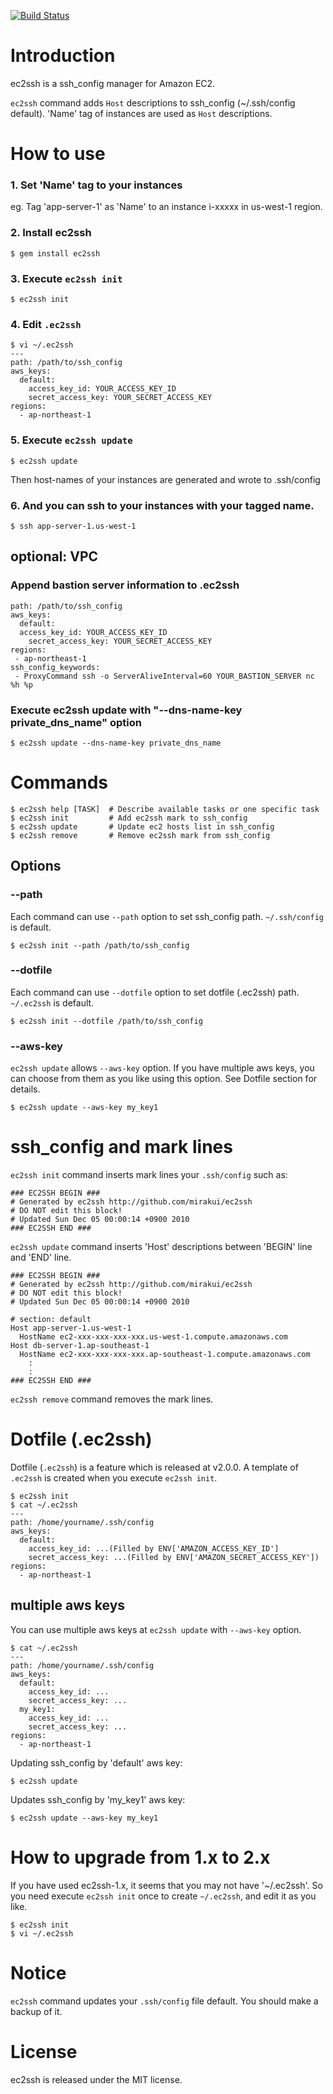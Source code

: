 [![Build Status](https://travis-ci.org/mirakui/ec2ssh.png?branch=master)](https://travis-ci.org/mirakui/ec2ssh)

# Introduction
ec2ssh is a ssh_config manager for Amazon EC2.

`ec2ssh` command adds `Host` descriptions to ssh_config (~/.ssh/config default). 'Name' tag of instances are used as `Host` descriptions.

# How to use
### 1. Set 'Name' tag to your instances
eg. Tag 'app-server-1' as 'Name' to an instance i-xxxxx in us-west-1 region.

### 2. Install ec2ssh

```
$ gem install ec2ssh
```

### 3. Execute `ec2ssh init`

```
$ ec2ssh init
```

### 4. Edit `.ec2ssh`

```
$ vi ~/.ec2ssh
---
path: /path/to/ssh_config
aws_keys:
  default:
    access_key_id: YOUR_ACCESS_KEY_ID
    secret_access_key: YOUR_SECRET_ACCESS_KEY
regions:
  - ap-northeast-1
```

### 5. Execute `ec2ssh update`

```
$ ec2ssh update
```
Then host-names of your instances are generated and wrote to .ssh/config

### 6. And you can ssh to your instances with your tagged name.

```
$ ssh app-server-1.us-west-1
```

## optional: VPC

### Append bastion server information to .ec2ssh

````
path: /path/to/ssh_config
aws_keys:
  default:
  access_key_id: YOUR_ACCESS_KEY_ID
    secret_access_key: YOUR_SECRET_ACCESS_KEY
regions:
 - ap-northeast-1
ssh_config_keywords:
 - ProxyCommand ssh -o ServerAliveInterval=60 YOUR_BASTION_SERVER nc %h %p
````

### Execute ec2ssh update with "--dns-name-key private_dns_name" option

```
$ ec2ssh update --dns-name-key private_dns_name
```

# Commands
```
$ ec2ssh help [TASK]  # Describe available tasks or one specific task
$ ec2ssh init         # Add ec2ssh mark to ssh_config
$ ec2ssh update       # Update ec2 hosts list in ssh_config
$ ec2ssh remove       # Remove ec2ssh mark from ssh_config
```

## Options
### --path
Each command can use `--path` option to set ssh_config path. `~/.ssh/config` is default.

```
$ ec2ssh init --path /path/to/ssh_config
```

### --dotfile
Each command can use `--dotfile` option to set dotfile (.ec2ssh) path. `~/.ec2ssh` is default.

```
$ ec2ssh init --dotfile /path/to/ssh_config
```

### --aws-key
`ec2ssh update` allows `--aws-key` option. If you have multiple aws keys, you can choose from them as you like using this option. See Dotfile section for details.

```
$ ec2ssh update --aws-key my_key1
```


# ssh_config and mark lines
`ec2ssh init` command inserts mark lines your `.ssh/config` such as:

```
### EC2SSH BEGIN ###
# Generated by ec2ssh http://github.com/mirakui/ec2ssh
# DO NOT edit this block!
# Updated Sun Dec 05 00:00:14 +0900 2010
### EC2SSH END ###
```

`ec2ssh update` command inserts 'Host' descriptions between 'BEGIN' line and 'END' line.

```
### EC2SSH BEGIN ###
# Generated by ec2ssh http://github.com/mirakui/ec2ssh
# DO NOT edit this block!
# Updated Sun Dec 05 00:00:14 +0900 2010

# section: default
Host app-server-1.us-west-1
  HostName ec2-xxx-xxx-xxx-xxx.us-west-1.compute.amazonaws.com
Host db-server-1.ap-southeast-1
  HostName ec2-xxx-xxx-xxx-xxx.ap-southeast-1.compute.amazonaws.com
    :
    :
### EC2SSH END ###
```

`ec2ssh remove` command removes the mark lines.

# Dotfile (.ec2ssh)
Dotfile (`.ec2ssh`) is a feature which is released at v2.0.0. A template of `.ec2ssh` is created when you execute `ec2ssh init`.

```
$ ec2ssh init
$ cat ~/.ec2ssh
---
path: /home/yourname/.ssh/config
aws_keys:
  default:
    access_key_id: ...(Filled by ENV['AMAZON_ACCESS_KEY_ID']
    secret_access_key: ...(Filled by ENV['AMAZON_SECRET_ACCESS_KEY'])
regions:
  - ap-northeast-1
```

## multiple aws keys
You can use multiple aws keys at `ec2ssh update` with `--aws-key` option.

```
$ cat ~/.ec2ssh
---
path: /home/yourname/.ssh/config
aws_keys:
  default:
    access_key_id: ...
    secret_access_key: ...
  my_key1:
    access_key_id: ...
    secret_access_key: ...
regions:
  - ap-northeast-1
```

Updating ssh_config by 'default' aws key:

```
$ ec2ssh update
```

Updates ssh_config by 'my_key1' aws key:

```
$ ec2ssh update --aws-key my_key1
```

# How to upgrade from 1.x to 2.x
If you have used ec2ssh-1.x, it seems that you may not have '~/.ec2ssh'.
So you need execute `ec2ssh init` once to create `~/.ec2ssh`, and edit it as you like.

```
$ ec2ssh init
$ vi ~/.ec2ssh
```

# Notice
`ec2ssh` command updates your `.ssh/config` file default. You should make a backup of it.

# License
ec2ssh is released under the MIT license.

